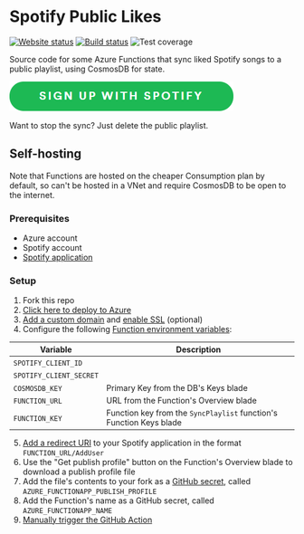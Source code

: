 # Spotify Public Likes
[![Website status](https://img.shields.io/website?down_color=red&down_message=offline&up_color=success&up_message=online&url=https%3A%2F%2Fspotify-public-likes.lab.tplant.com.au%2F&logo=microsoft-azure&logoColor=white)](https://spotify-public-likes.lab.tplant.com.au/)
[![Build status](https://img.shields.io/github/actions/workflow/status/pl4nty/spotify-public-likes/main.yml?logo=github&logoColor=white)](https://github.com/pl4nty/spotify-public-likes/actions/workflows/main.yml)
![Test coverage](https://img.shields.io/endpoint?url=https://gist.githubusercontent.com/pl4nty/342ee9e95e5604afaa2ee223f30f4dbd/raw/coverage.json)

Source code for some Azure Functions that sync liked Spotify songs to a public playlist, using CosmosDB for state.

[![Sign up with Spotify](https://github.com/pl4nty/spotify-public-likes/blob/main/signup.png?raw=true)](https://spotify-public-likes.lab.tplant.com.au/)

Want to stop the sync? Just delete the public playlist.

## Self-hosting
Note that Functions are hosted on the cheaper Consumption plan by default, so can't be hosted in a VNet and require CosmosDB to be open to the internet.
### Prerequisites
* Azure account
* Spotify account
* [Spotify application](https://developer.spotify.com/documentation/general/guides/app-settings/)

### Setup
1. Fork this repo
2. [Click here to deploy to Azure](https://portal.azure.com/#create/Microsoft.Template/uri/https%3A%2F%2Fraw.githubusercontent.com%2Fpl4nty%2Fspotify-public-likes%2Fmain%2Fazuredeploy.json)
3. [Add a custom domain](https://docs.microsoft.com/en-us/azure/app-service/app-service-web-tutorial-custom-domain#map-your-domain) and [enable SSL](https://docs.microsoft.com/en-us/azure/app-service/configure-ssl-bindings#secure-a-custom-domain) (optional)
4. Configure the following [Function environment variables](https://docs.microsoft.com/en-us/azure/azure-functions/functions-how-to-use-azure-function-app-settings):

Variable | Description
-|-
`SPOTIFY_CLIENT_ID` |
`SPOTIFY_CLIENT_SECRET` |
`COSMOSDB_KEY` | Primary Key from the DB's Keys blade
`FUNCTION_URL` | URL from the Function's Overview blade
`FUNCTION_KEY` | Function key from the `SyncPlaylist` function's Function Keys blade 

5. [Add a redirect URI](https://developer.spotify.com/documentation/general/guides/app-settings/) to your Spotify application in the format `FUNCTION_URL/AddUser`
6. Use the "Get publish profile" button on the Function's Overview blade to download a publish profile file
7. Add the file's contents to your fork as a [GitHub secret](https://docs.github.com/en/free-pro-team@latest/actions/reference/encrypted-secrets#creating-encrypted-secrets-for-a-repository), called `AZURE_FUNCTIONAPP_PUBLISH_PROFILE`
8. Add the Function's name as a GitHub secret, called `AZURE_FUNCTIONAPP_NAME`
9. [Manually trigger the GitHub Action](https://github.blog/changelog/2020-07-06-github-actions-manual-triggers-with-workflow_dispatch/)
